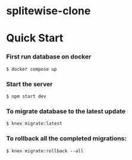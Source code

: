 # splitewise-clone

# Quick Start

### First run database on docker

```
$ docker compose up
```

### Start the server

```
$ npm start dev
```

### To migrate database to the latest update

```
$ knex migrate:latest
```

### To rollback all the completed migrations:

```
$ knex migrate:rollback --all
```
